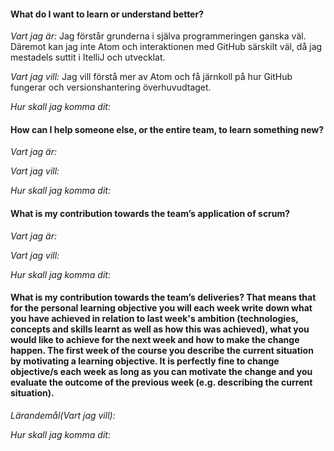 #### What do I want to learn or understand better?

*Vart jag är:* Jag förstår grunderna i själva programmeringen ganska väl. Däremot kan jag inte Atom och interaktionen med GitHub särskilt väl, då jag mestadels suttit i ItelliJ och utvecklat.

*Vart jag vill:* Jag vill förstå mer av Atom och få järnkoll på hur GitHub fungerar och versionshantering överhuvudtaget.

*Hur skall jag komma dit:*

#### How can I help someone else, or the entire team, to learn something new?

*Vart jag är:*

*Vart jag vill:*

*Hur skall jag komma dit:*

#### What is my contribution towards the team’s application of scrum?

*Vart jag är:*

*Vart jag vill:*

*Hur skall jag komma dit:*

#### What is my contribution towards the team’s deliveries? That means that for the personal learning objective you will each week write down what you have achieved in relation to last week's ambition (technologies, concepts and skills learnt as well as how this was achieved), what you would like to achieve for the next week and how to make the change happen. The first week of the course you describe the current situation by motivating a learning objective. It is perfectly fine to change objective/s each week as long as you can motivate the change and you evaluate the outcome of the previous week (e.g. describing the current situation).

*Lärandemål(Vart jag vill):*

*Hur skall jag komma dit:*